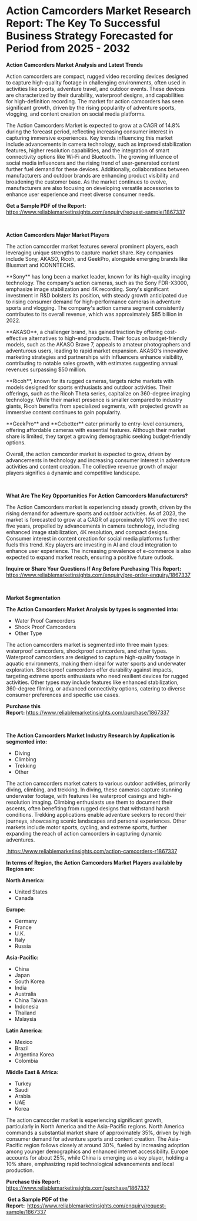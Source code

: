 <p><h1>Action Camcorders Market Research Report: The Key To Successful Business Strategy Forecasted for Period from 2025 - 2032</h1></p><p><strong>Action Camcorders Market Analysis and Latest Trends</strong></p>
<p><p>Action camcorders are compact, rugged video recording devices designed to capture high-quality footage in challenging environments, often used in activities like sports, adventure travel, and outdoor events. These devices are characterized by their durability, waterproof designs, and capabilities for high-definition recording. The market for action camcorders has seen significant growth, driven by the rising popularity of adventure sports, vlogging, and content creation on social media platforms. </p><p>The Action Camcorders Market is expected to grow at a CAGR of 14.8% during the forecast period, reflecting increasing consumer interest in capturing immersive experiences. Key trends influencing this market include advancements in camera technology, such as improved stabilization features, higher resolution capabilities, and the integration of smart connectivity options like Wi-Fi and Bluetooth. The growing influence of social media influencers and the rising trend of user-generated content further fuel demand for these devices. Additionally, collaborations between manufacturers and outdoor brands are enhancing product visibility and broadening the customer base. As the market continues to evolve, manufacturers are also focusing on developing versatile accessories to enhance user experience and meet diverse consumer needs.</p></p>
<p><strong>Get a Sample PDF of the Report:&nbsp;</strong> <a href="https://www.reliablemarketinsights.com/enquiry/request-sample/1867337?utm_campaign=3148&utm_medium=2&utm_source=Github&utm_content=ia&utm_term=15042025&utm_id=action-camcorders">https://www.reliablemarketinsights.com/enquiry/request-sample/1867337</a></p>
<p>&nbsp;</p>
<p><strong>Action Camcorders Major Market Players</strong></p>
<p><p>The action camcorder market features several prominent players, each leveraging unique strengths to capture market share. Key companies include Sony, AKASO, Ricoh, and GeekPro, alongside emerging brands like Blusmart and ICONNTECHS.</p><p>**Sony** has long been a market leader, known for its high-quality imaging technology. The company's action cameras, such as the Sony FDR-X3000, emphasize image stabilization and 4K recording. Sony's significant investment in R&D bolsters its position, with steady growth anticipated due to rising consumer demand for high-performance cameras in adventure sports and vlogging. The company's action camera segment consistently contributes to its overall revenue, which was approximately $85 billion in 2022.</p><p>**AKASO**, a challenger brand, has gained traction by offering cost-effective alternatives to high-end products. Their focus on budget-friendly models, such as the AKASO Brave 7, appeals to amateur photographers and adventurous users, leading to rapid market expansion. AKASO's innovative marketing strategies and partnerships with influencers enhance visibility, contributing to notable sales growth, with estimates suggesting annual revenues surpassing $50 million.</p><p>**Ricoh**, known for its rugged cameras, targets niche markets with models designed for sports enthusiasts and outdoor activities. Their offerings, such as the Ricoh Theta series, capitalize on 360-degree imaging technology. While their market presence is smaller compared to industry giants, Ricoh benefits from specialized segments, with projected growth as immersive content continues to gain popularity.</p><p>**GeekPro** and **Ccbetter** cater primarily to entry-level consumers, offering affordable cameras with essential features. Although their market share is limited, they target a growing demographic seeking budget-friendly options.</p><p>Overall, the action camcorder market is expected to grow, driven by advancements in technology and increasing consumer interest in adventure activities and content creation. The collective revenue growth of major players signifies a dynamic and competitive landscape.</p></p>
<p>&nbsp;</p>
<p><strong>What Are The Key Opportunities For Action Camcorders Manufacturers?</strong></p>
<p><p>The Action Camcorders market is experiencing steady growth, driven by the rising demand for adventure sports and outdoor activities. As of 2023, the market is forecasted to grow at a CAGR of approximately 10% over the next five years, propelled by advancements in camera technology, including enhanced image stabilization, 4K resolution, and compact designs. Consumer interest in content creation for social media platforms further fuels this trend. Key players are investing in AI and cloud integration to enhance user experience. The increasing prevalence of e-commerce is also expected to expand market reach, ensuring a positive future outlook.</p></p>
<p><strong>Inquire or Share Your Questions If Any Before Purchasing This Report:</strong> <a href="https://www.reliablemarketinsights.com/enquiry/pre-order-enquiry/1867337?utm_campaign=3148&utm_medium=2&utm_source=Github&utm_content=ia&utm_term=15042025&utm_id=action-camcorders">https://www.reliablemarketinsights.com/enquiry/pre-order-enquiry/1867337</a></p>
<p>&nbsp;</p>
<p><strong>Market Segmentation</strong></p>
<p><strong>The Action Camcorders Market Analysis by types is segmented into:</strong></p>
<p><ul><li>Water Proof Camcorders</li><li>Shock Proof Camcorders</li><li>Other Type</li></ul></p>
<p><p>The action camcorders market is segmented into three main types: waterproof camcorders, shockproof camcorders, and other types. Waterproof camcorders are designed to capture high-quality footage in aquatic environments, making them ideal for water sports and underwater exploration. Shockproof camcorders offer durability against impacts, targeting extreme sports enthusiasts who need resilient devices for rugged activities. Other types may include features like enhanced stabilization, 360-degree filming, or advanced connectivity options, catering to diverse consumer preferences and specific use cases.</p></p>
<p><strong>Purchase this Report:&nbsp;</strong><a href="https://www.reliablemarketinsights.com/purchase/1867337?utm_campaign=3148&utm_medium=2&utm_source=Github&utm_content=ia&utm_term=15042025&utm_id=action-camcorders">https://www.reliablemarketinsights.com/purchase/1867337</a></p>
<p>&nbsp;</p>
<p><strong>The Action Camcorders Market Industry Research by Application is segmented into:</strong></p>
<p><ul><li>Diving</li><li>Climbing</li><li>Trekking</li><li>Other</li></ul></p>
<p><p>The action camcorders market caters to various outdoor activities, primarily diving, climbing, and trekking. In diving, these cameras capture stunning underwater footage, with features like waterproof casings and high-resolution imaging. Climbing enthusiasts use them to document their ascents, often benefiting from rugged designs that withstand harsh conditions. Trekking applications enable adventure seekers to record their journeys, showcasing scenic landscapes and personal experiences. Other markets include motor sports, cycling, and extreme sports, further expanding the reach of action camcorders in capturing dynamic adventures.</p></p>
<p><a href="https://www.reliablemarketinsights.com/action-camcorders-r1867337?utm_campaign=3148&utm_medium=2&utm_source=Github&utm_content=ia&utm_term=15042025&utm_id=action-camcorders">&nbsp;https://www.reliablemarketinsights.com/action-camcorders-r1867337</a></p>
<p><strong>In terms of Region, the Action Camcorders Market Players available by Region are:</strong></p>
<p>
    <p> <strong> North America: </strong>
        <ul>
            <li>United States</li>
            <li>Canada</li>
        </ul>
        </p> 
    <p> <strong> Europe: </strong>
        <ul>
            <li>Germany</li>
            <li>France</li>
            <li>U.K.</li>
            <li>Italy</li>
            <li>Russia</li>
        </ul>
        </p> 
    <p> <strong> Asia-Pacific: </strong>
        <ul>
            <li>China</li>
            <li>Japan</li>
            <li>South Korea</li>
            <li>India</li>
            <li>Australia</li>
            <li>China Taiwan</li>
            <li>Indonesia</li>
            <li>Thailand</li>
            <li>Malaysia</li>
        </ul>
        </p> 
    <p> <strong> Latin America: </strong>
        <ul>
            <li>Mexico</li>
            <li>Brazil</li>
            <li>Argentina Korea</li>
            <li>Colombia</li>
        </ul>
        </p> 
    <p> <strong> Middle East & Africa: </strong>
        <ul>
            <li>Turkey</li>
            <li>Saudi</li>
            <li>Arabia</li>
            <li>UAE</li>
            <li>Korea</li>
        </ul>
    </p>
    </p>
<p><p>The action camcorder market is experiencing significant growth, particularly in North America and the Asia-Pacific regions. North America commands a substantial market share of approximately 35%, driven by high consumer demand for adventure sports and content creation. The Asia-Pacific region follows closely at around 30%, fueled by increasing adoption among younger demographics and enhanced internet accessibility. Europe accounts for about 25%, while China is emerging as a key player, holding a 10% share, emphasizing rapid technological advancements and local production.</p></p>
<p><strong>Purchase this Report: </strong><a href="https://www.reliablemarketinsights.com/purchase/1867337?utm_campaign=3148&utm_medium=2&utm_source=Github&utm_content=ia&utm_term=15042025&utm_id=action-camcorders">https://www.reliablemarketinsights.com/purchase/1867337</a></p>
<p>&nbsp;<strong>Get a Sample PDF of the Report:&nbsp;&nbsp;</strong><a href="https://www.reliablemarketinsights.com/enquiry/request-sample/1867337?utm_campaign=3148&utm_medium=2&utm_source=Github&utm_content=ia&utm_term=15042025&utm_id=action-camcorders">https://www.reliablemarketinsights.com/enquiry/request-sample/1867337</a></p>
<p><strong></strong></p>
<p><p></p><p></p><p></p></p>